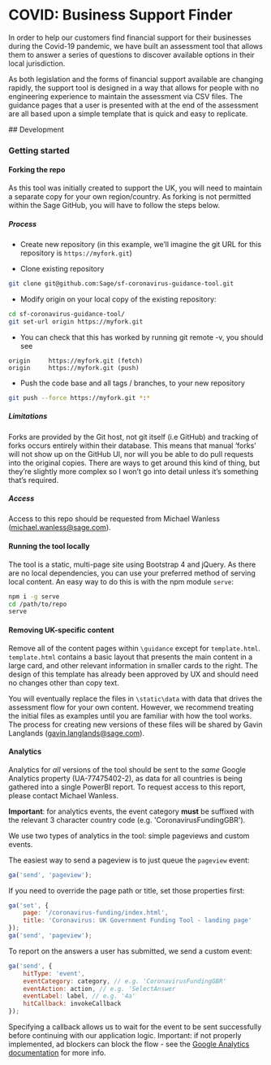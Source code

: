 # COVID: Business Support Finder

In order to help our customers find financial support for their businesses during the Covid-19 pandemic, we have built an assessment tool that allows them to answer a series of questions to discover available options in their local jurisdiction.

As both legislation and the forms of financial support available are changing rapidly, the support tool is designed in a way that allows for people with no engineering experience to maintain the assessment via CSV files. The guidance pages that a user is presented with at the end of the assessment are all based upon a simple template that is quick and easy to replicate.

## Development

### Getting started

#### Forking the repo
As this tool was initially created to support the UK, you will need to maintain a separate copy for your own region/country. As forking is not permitted within the Sage GitHub, you will have to follow the steps below.

##### Process
 
- Create new repository (in this example, we’ll imagine the git URL for this repository is `https://myfork.git`)

- Clone existing repository
```bash
git clone git@github.com:Sage/sf-coronavirus-guidance-tool.git
```
- Modify origin on your local copy of the existing repository:
```bash
cd sf-coronavirus-guidance-tool/
git set-url origin https://myfork.git
```
- You can check that this has worked by running git remote -v, you should see
```
origin     https://myfork.git (fetch)
origin     https://myfork.git (push)
```
- Push the code base and all tags / branches, to your new repository
```bash
git push --force https://myfork.git *:*
```
 
##### Limitations
 
Forks are provided by the Git host, not git itself (i.e GitHub) and tracking of forks occurs entirely within their database. This means that manual ‘forks’ will not show up on the GitHub UI, nor will you be able to do pull requests into the original copies. There are ways to get around this kind of thing, but they’re slightly more complex so I won’t go into detail unless it’s something that’s required.

##### Access
Access to this repo should be requested from Michael Wanless (michael.wanless@sage.com).

#### Running the tool locally

The tool is a static, multi-page site using Bootstrap 4 and jQuery. As there are no local dependencies, you can use your preferred method of serving local content. An easy way to do this is with the npm module `serve`:

```bash
npm i -g serve
cd /path/to/repo
serve
```
#### Removing UK-specific content
Remove all of the content pages within `\guidance` except for `template.html`. `template.html` contains a basic layout that presents the main content in a large card, and other relevant information in smaller cards to the right. The design of this template has already been approved by UX and should need no changes other than copy text.

You will eventually replace the files in `\static\data` with data that drives the assessment flow for your own content. However, we recommend treating the initial files as examples until you are familiar with how the tool works. The process for creating new versions of these files will be shared by Gavin Langlands (gavin.langlands@sage.com). 

#### Analytics

Analytics for *all* versions of the tool should be sent to the *same* Google Analytics property (UA-77475402-2), as data for all countries is being gathered into a single PowerBI report. To request access to this report, please contact Michael Wanless.

**Important**: for analytics events, the event category **must** be suffixed with the relevant 3 character country code (e.g. 'CoronavirusFundingGBR'). 

We use two types of analytics in the tool: simple pageviews and custom events.

The easiest way to send a pageview is to just queue the `pageview` event:

```javascript
ga('send', 'pageview');
```

If you need to override the page path or title, set those properties first:

```javascript
ga('set', {
    page: '/coronavirus-funding/index.html', 
    title: 'Coronavirus: UK Government Funding Tool - landing page' 
});
ga('send', 'pageview');
```

To report on the answers a user has submitted, we send a custom event:

```javascript
ga('send', {
    hitType: 'event',
    eventCategory: category, // e.g. 'CoronavirusFundingGBR'
    eventAction: action, // e.g. 'SelectAnswer
    eventLabel: label, // e.g. '4a'
    hitCallback: invokeCallback
});
```

Specifying a callback allows us to wait for the event to be sent successfully before continuing with our application logic. Important: if not properly implemented, ad blockers can block the flow - see the [Google Analytics documentation] for more info.

[forking]: https://help.github.com/en/github/getting-started-with-github/fork-a-repo
[Google Analytics documentation]: https://developers.google.com/analytics/devguides/collection/analyticsjs/sending-hits#handling_timeouts